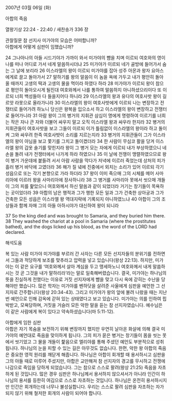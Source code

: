 2007년 03월 06일 (화)

아합의 죽음



열왕기상 22:24 - 22:40 / 새찬송가 336 장


관찰질문
참 선지사 미가야의 모습은 어떠합니까?    
아합에게 어떻게 심판이 임했습니까?

24 그나아나의 아들 시드기야가 가까이 와서 미가야의 뺨을 치며 이르되 여호와의 영이 나를 떠나 어디로 가서 네게 말씀하시더냐 25 미가야가 이르되 네가 골방에 들어가서 숨는 그 날에 보리라 26 이스라엘의 왕이 이르되 미가야를 잡아 성주 아몬과 왕자 요아스에게로 끌고 돌아가서 27 말하기를 왕의 말씀이 이 놈을 옥에 가두고 내가 평안히 돌아올 때까지 고생의 떡과 고생의 물을 먹이라 하였다 하라 28 미가야가 이르되 왕이 참으로 평안히 돌아오시게 될진대 여호와께서 나를 통하여 말씀하지 아니하셨으리이다 또 이르되 너희 백성들아 다 들을지어다 하니라 29 이스라엘의 왕과 유다의 여호사밧 왕이 길르앗 라못으로 올라가니라 30 이스라엘의 왕이 여호사밧에게 이르되 나는 변장하고 전쟁터로 들어가려 하노니 당신은 왕복을 입으소서 하고 이스라엘의 왕이 변장하고 전쟁터로 들어가니라 31 아람 왕이 그의 병거의 지휘관 삼십이 명에게 명령하여 이르기를 너희는 작은 자나 큰 자와 더불어 싸우지 말고 오직 이스라엘 왕과 싸우라 한지라 32 병거의 지휘관들이 여호사밧을 보고 그들이 이르되 이가 틀림없이 이스라엘의 왕이라 하고 돌이켜 그와 싸우려 한즉 여호사밧이 소리를 지르는지라 33 병거의 지휘관들이 그가 이스라엘의 왕이 아님을 보고 쫓기를 그치고 돌이켰더라 34 한 사람이 무심코 활을 당겨 이스라엘 왕의 갑옷 솔기를 맞힌지라 왕이 그 병거 모는 자에게 이르되 내가 부상하였으니 네 손을 돌려 내가 전쟁터에서 나가게 하라 하였으나 35 이 날에 전쟁이 맹렬하였으므로 왕이 병거 가운데에 붙들려 서서 아람 사람을 막다가 저녁에 이르러 죽었는데 상처의 피가 흘러 병거 바닥에 고였더라  36 해가 질 녘에 진중에서 외치는 소리가 있어 이르되 각기 성읍으로 또는 각기 본향으로 가라 하더라 37 왕이 이미 죽으매 그의 시체를 메어 사마리아에 이르러 왕을 사마리아에 장사하니라 38 그 병거를 사마리아 못에서 씻으매 개들이 그의 피를 핥았으니 여호와께서 하신 말씀과 같이 되었더라 거기는 창기들이 목욕하는 곳이었더라 
39 아합의 남은 행적과 그가 행한 모든 일과 그가 건축한 상아궁과 그가 건축한 모든 성읍은 이스라엘 왕 역대지략에 기록되지 아니하였느냐 40 아합이 그의 조상들과 함께 자매 그의 아들 아하시야가 대신하여 왕이 되니라  

37 So the king died and was brought to Samaria, and they buried him there. 
38 They washed the chariot at a pool in Samaria (where the prostitutes bathed),  and the dogs licked up his blood, as the word of the LORD had declared.

해석도움





복 있는 사람 
미가야  미가야를 부르러 간 사자는 다른 모든 선지자들의 분위기를 전하면서 그들과 적당하게 보조를 맞추라고 압력을 넣고 있습니다(왕상 22:13). 하지만, 미가야는 이 같은 요구를 ‘여호와께서 살아 계심을 두고 맹세하노니 여호와께서 내게 말씀하시는 것 곧 그것을 내가 말하리라’라는 말로 일축해버렸습니다. 결국, 미가야는 하나님의 뜻을 진실하게 전했다는 이유로 거짓 선지자에게 뺨을 맞고 다시 옥에 갇히는 수난을 당해야만 했습니다. 많은 학자는 미가야를 벤하닷을 살려준 사울에게 심판을 예언한 그 선지자로 간주합니다(왕상 20:34-43). 그리고 미가야가 왕의 앞에 불려 나왔을 때는 지난번 예언으로 인해 감옥에 갇혀 있는 상태였다고 보고 있습니다. 미가야는 의를 인하여 핍박받고, 모욕당하며, 거짓을 거슬러 모든 악한 말을 듣는 참 선지자였습니다. 예수님은 이 같은 사람에게 복이 있다고 약속하셨습니다(마 5:11-12).  

아합에게 임한 심판  
아합은 자기 목숨을 보전하기 위해 변장까지 했지만 우연히 날아온 화살에 의해 결국 미가야의 예언대로 죽음을 맞이하게 됩니다. 그의 피가 묻은 병거는 창기들이 몸을 씻는 못에서 씻기었고 그 물을 개들이 핥음으로 엘리야를 통해 주셨던 예언도 부분적으로 성취됩니다. 하나님의 눈을 피할 수 있는 길은 아무것도 없습니다. 한편, 악한 왕 아합의 죽음은 중요한 영적 원리를 깨닫게 해줍니다. 하나님은 아합이 회개할 때 용서하시고 심판을 그의 아들 때로 미루어 주셨지만, 아합은 교만해져 참 선지자의 경고를 무시하고 전쟁에 나감으로 죽임을 당하게 되었습니다. 그는 참으로 스스로 팔려(왕상 21:25) 죽음을 자초하게 된 것입니다. 많은 경우 심판은 하나님께서 용서하지 않으셔서가 아니라 인간이 하나님의 용서를 등한히 여김으로 스스로 자초하는 것입니다. 하나님은 온전히 용서하시지만 인간은 회개하는데 너무나 불성실합니다. 우리는 스스로 팔려 심판을 자초하는 자가 되지 않기 위해 철저한 회개의 사람이 되어야 합니다.